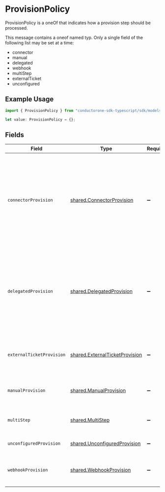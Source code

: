 # ProvisionPolicy

ProvisionPolicy is a oneOf that indicates how a provision step should be processed.

This message contains a oneof named typ. Only a single field of the following list may be set at a time:
  - connector
  - manual
  - delegated
  - webhook
  - multiStep
  - externalTicket
  - unconfigured


## Example Usage

```typescript
import { ProvisionPolicy } from "conductorone-sdk-typescript/sdk/models/shared";

let value: ProvisionPolicy = {};
```

## Fields

| Field                                                                                                                                                                                                                                                          | Type                                                                                                                                                                                                                                                           | Required                                                                                                                                                                                                                                                       | Description                                                                                                                                                                                                                                                    |
| -------------------------------------------------------------------------------------------------------------------------------------------------------------------------------------------------------------------------------------------------------------- | -------------------------------------------------------------------------------------------------------------------------------------------------------------------------------------------------------------------------------------------------------------- | -------------------------------------------------------------------------------------------------------------------------------------------------------------------------------------------------------------------------------------------------------------- | -------------------------------------------------------------------------------------------------------------------------------------------------------------------------------------------------------------------------------------------------------------- |
| `connectorProvision`                                                                                                                                                                                                                                           | [shared.ConnectorProvision](../../../sdk/models/shared/connectorprovision.md)                                                                                                                                                                                  | :heavy_minus_sign:                                                                                                                                                                                                                                             | Indicates that a connector should perform the provisioning. This object has no fields.<br/><br/>This message contains a oneof named provision_type. Only a single field of the following list may be set at a time:<br/>  - defaultBehavior<br/>  - account<br/>  - deleteAccount<br/> |
| `delegatedProvision`                                                                                                                                                                                                                                           | [shared.DelegatedProvision](../../../sdk/models/shared/delegatedprovision.md)                                                                                                                                                                                  | :heavy_minus_sign:                                                                                                                                                                                                                                             | This provision step indicates that we should delegate provisioning to the configuration of another app entitlement. This app entitlement does not have to be one from the same app, but MUST be configured as a proxy binding leading into this entitlement.   |
| `externalTicketProvision`                                                                                                                                                                                                                                      | [shared.ExternalTicketProvision](../../../sdk/models/shared/externalticketprovision.md)                                                                                                                                                                        | :heavy_minus_sign:                                                                                                                                                                                                                                             | This provision step indicates that we should check an external ticket to provision this entitlement                                                                                                                                                            |
| `manualProvision`                                                                                                                                                                                                                                              | [shared.ManualProvision](../../../sdk/models/shared/manualprovision.md)                                                                                                                                                                                        | :heavy_minus_sign:                                                                                                                                                                                                                                             | Manual provisioning indicates that a human must intervene for the provisioning of this step.                                                                                                                                                                   |
| `multiStep`                                                                                                                                                                                                                                                    | [shared.MultiStep](../../../sdk/models/shared/multistep.md)                                                                                                                                                                                                    | :heavy_minus_sign:                                                                                                                                                                                                                                             | MultiStep indicates that this provision step has multiple steps to process.                                                                                                                                                                                    |
| `unconfiguredProvision`                                                                                                                                                                                                                                        | [shared.UnconfiguredProvision](../../../sdk/models/shared/unconfiguredprovision.md)                                                                                                                                                                            | :heavy_minus_sign:                                                                                                                                                                                                                                             | The UnconfiguredProvision message.                                                                                                                                                                                                                             |
| `webhookProvision`                                                                                                                                                                                                                                             | [shared.WebhookProvision](../../../sdk/models/shared/webhookprovision.md)                                                                                                                                                                                      | :heavy_minus_sign:                                                                                                                                                                                                                                             | This provision step indicates that a webhook should be called to provision this entitlement.                                                                                                                                                                   |